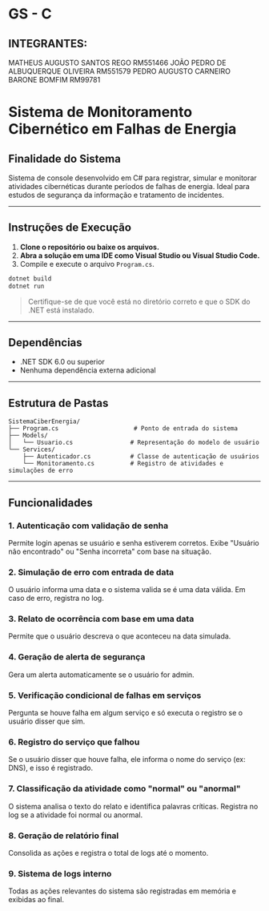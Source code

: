# GS - C
## INTEGRANTES:
MATHEUS AUGUSTO SANTOS REGO RM551466
JOÃO PEDRO DE ALBUQUERQUE OLIVEIRA RM551579 
PEDRO AUGUSTO CARNEIRO BARONE BOMFIM RM99781

# Sistema de Monitoramento Cibernético em Falhas de Energia

## Finalidade do Sistema

Sistema de console desenvolvido em C# para registrar, simular e monitorar atividades cibernéticas durante períodos de falhas de energia. 
Ideal para estudos de segurança da informação e tratamento de incidentes.

---

## Instruções de Execução

1. **Clone o repositório ou baixe os arquivos.**
2. **Abra a solução em uma IDE como Visual Studio ou Visual Studio Code.**
3. Compile e execute o arquivo `Program.cs`.

```bash
dotnet build
dotnet run
```

> Certifique-se de que você está no diretório correto e que o SDK do .NET está instalado.

---

## Dependências

- .NET SDK 6.0 ou superior
- Nenhuma dependência externa adicional

---

## Estrutura de Pastas

```
SistemaCiberEnergia/
├── Program.cs                     # Ponto de entrada do sistema
├── Models/
│   └── Usuario.cs                # Representação do modelo de usuário
└── Services/
    ├── Autenticador.cs           # Classe de autenticação de usuários
    └── Monitoramento.cs          # Registro de atividades e simulações de erro
```

---

## Funcionalidades

### 1. Autenticação com validação de senha
Permite login apenas se usuário e senha estiverem corretos.
Exibe "Usuário não encontrado" ou "Senha incorreta" com base na situação.

### 2. Simulação de erro com entrada de data
O usuário informa uma data e o sistema valida se é uma data válida.
Em caso de erro, registra no log.

### 3. Relato de ocorrência com base em uma data
Permite que o usuário descreva o que aconteceu na data simulada.

### 4. Geração de alerta de segurança
Gera um alerta automaticamente se o usuário for admin.

### 5. Verificação condicional de falhas em serviços
Pergunta se houve falha em algum serviço e só executa o registro se o usuário disser que sim.

### 6. Registro do serviço que falhou
Se o usuário disser que houve falha, ele informa o nome do serviço (ex: DNS), e isso é registrado.

### 7. Classificação da atividade como "normal" ou "anormal"
O sistema analisa o texto do relato e identifica palavras críticas.
Registra no log se a atividade foi normal ou anormal.

### 8. Geração de relatório final
Consolida as ações e registra o total de logs até o momento.

### 9. Sistema de logs interno
Todas as ações relevantes do sistema são registradas em memória e exibidas ao final.
